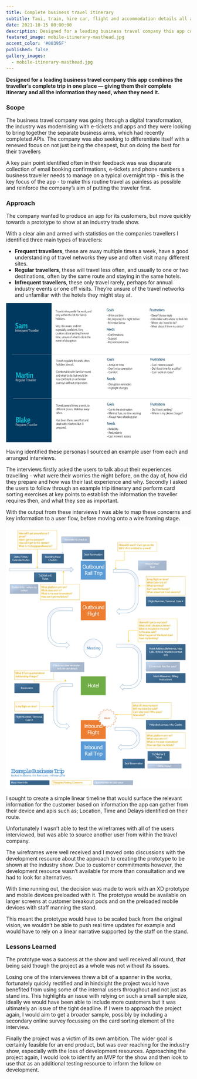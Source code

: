 ```yaml
---
title: Complete business travel itinerary
subtitle: Taxi, train, hire car, flight and accommodation details all available to the traveller just when they need it.
date: 2021-10-15 00:00:00
description: Designed for a leading business travel company this app combines the traveller’s complete trip in one place giving them their complete itinerary and all the information they need, when they need it. 
featured_image: mobile-itinerary-masthead.jpg
accent_color: '#00395F'
published: false
gallery_images:
  - mobile-itinerary-masthead.jpg
---
```


**Designed for a leading business travel company this app combines the traveller’s complete trip in one place — giving them their complete itinerary and all the information they need, when they need it.**

### Scope

The business travel company was going through a digital transformation, the industry was modernising with e-tickets and apps and they were looking to bring together the separate business arms,  which had recently completed APIs. The company was also seeking to differentiate itself with a renewed focus on not just being the cheapest, but on doing the best for their travellers 

A key pain point identified often in their feedback was was disparate collection of email booking confirmations, e-tickets and phone numbers a business traveller needs to manage on a typical overnight trip - this is the key focus of the app - to make this routine travel as painless as possible and reinforce the company’s aim of putting the traveler first. 

### Approach
The company wanted to produce an app for its customers, but move quickly towards a prototype to show at an industry trade show. 

With a clear aim and armed with statistics on the companies travellers I identified three main types of travellers: 

- **Frequent travellers**, these are away multiple times a week, have a good understanding of travel networks they use and often visit many different sites.
- **Regular travellers**, these will travel less often, and usually to one or two destinations, often by the same route and staying in the same hotels.
- **Infrequent travellers**, these only travel rarely, perhaps for annual industry events or one off visits. They’re unsure of the travel networks and unfamiliar with the hotels they might stay at. 

![Sketch explorations](/images/projects/travel-personas.jpg)

Having identified these personas I sourced an example user from each and arranged interviews. 

The interviews firstly asked the users to talk about their experiences travelling - what were their worries the night before, on the day of, how did they prepare and how was their last experience and why. Secondly I asked the users to follow through an example trip itinerary and perform card sorting exercises at key points to establish the information the traveller requires then, and what they see as important. 

With the output from these interviews I was able to map these concerns and key information to a user flow, before moving onto a wire framing stage. 

![Sketch explorations](/images/projects/travel-user-journey.jpg)

I sought to create a simple linear timeline that would surface the relevant information for the customer based on information the app can gather from their device and apis such as; Location, Time and Delays identified on their route. 

Unfortunately I wasn’t able to test the wireframes with all of the users interviewed, but was able to source another user from within the travel company. 

The wireframes were well received and I moved onto discussions with the development resource about the approach to creating the prototype to be shown at the industry show. Due to customer commitments however, the development resource wasn’t available for more than consultation and we had to look for alternatives.

With time running out, the decision was made to work with an XD prototype and mobile devices preloaded with it. The prototype would be available on larger screens at customer breakout pods and on the preloaded mobile devices with staff manning the stand. 

This meant the prototype would have to be scaled back from the original vision, we wouldn’t be able to push real time updates for example and would have to rely on a linear narrative supported by the staff on the stand. 

### Lessons Learned

The prototype was a success at the show and well received all round, that being said though the project as a whole was not without its issues. 

Losing one of the interviewees threw a bit of a spanner in the works, fortunately quickly rectified and in hindsight the project would have benefited from using some of the internal users throughout and not just as stand ins. This highlights an issue with relying on such a small sample size, ideally we would have been able to include more customers but it was ultimately an issue of the tight deadline. If I were to approach the project again, I would aim to get a broader sample, possibly by including a secondary online survey focussing on the card sorting element of the interview. 

Finally the project was a victim of its own ambition. The wider goal is certainly feasible for an end product, but was over reaching for the industry show, especially with the loss of development resources. Approaching the project again, I would look to identify an MVP for the show and then look to use that as an additional testing resource to inform the follow on development.
